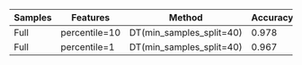 | Samples |   Features    |          Method          | Accuracy |    Time (s)     |
|---------|---------------|--------------------------|----------|-----------------|
| Full    | percentile=10 | DT(min_samples_split=40) |    0.978 | training:62.838 |
| Full    | percentile=1  | DT(min_samples_split=40) |    0.967 | training:4.212  |



